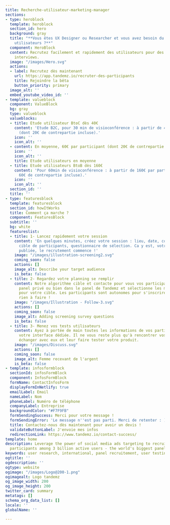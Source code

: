 ```yaml
---
title: Recherche-utilisateur-marketing-manager
sections:
- type: heroblock
  template: heroblock
  section_id: hero
  background: gray
  title: "**Vous êtes UX Designer ou Researcher et vous avez besoin du retour de vrais
    utilisateurs ?**"
  component: HeroBlock
  content: Recrutez facilement et rapidement des utilisateurs pour des tests ou des
    interviews.
  image: "/images/Hero.svg"
  actions:
  - label: Recrutez dès maintenant
    url: https://app.tandemz.io/recruter-des-participants
    title: Rejoindre la bêta
    button_priority: primary
  image_alt: ''
  embed_youtube_video_id: ''
- template: valueblock
  component: ValueBlock
  bg: gray
  type: valueblock
  valueblocks:
  - title: Etude utilisateur BtoC dès 40€
    content: 'Etude B2C, pour 30 min de visioconférence : à partir de 40€ par participant
      (dont 20€ de contrepartie incluse).'
    icon: ''
    icon_alt: ''
  - content: En moyenne, 60€ par participant (dont 20€ de contrepartie incluse).
    icon: ''
    icon_alt: ''
    title: Etude utilisateurs en moyenne
  - title: Etude utilisateurs BtoB dès 160€
    content: 'Pour 60min de visioconférence : à partir de 160€ par participant (dont
      60€ de contrepartie incluse).'
    icon: ''
    icon_alt: ''
  section_id: ''
  title: ''
- type: featuresblock
  template: featuresblock
  section_id: howItWorks
  title: Comment ça marche ?
  component: FeaturesBlock
  subtitle: ''
  bg: white
  featureslist:
  - title: 1- Lancez rapidement votre session
    content: 'En quelques minutes, créez votre session : lieu, date, contrepartie,
      cible de participants, questionnaire de sélection. Ca y est, votre annonce est
      publiée, le recrutement commence !'
    image: "/images/illustration-screening2.svg"
    coming_soon: false
    actions: []
    image_alt: Describe your target audience
    is_beta: false
  - title: 2- Regardez votre planning se remplir
    content: Notre algorithme cible et contacte pour vous vos participants, dans votre
      panel privé ou bien dans le panel de Tandemz et sélectionne les meilleurs profils
      pour votre cible. Les participants sont autonomes pour s'inscrire. Vous n'avez
      rien à faire !
    image: "/images/Illustration - Follow-3.svg"
    actions: []
    coming_soon: false
    image_alt: Adding screening survey questions
    is_beta: false
  - title: 3- Menez vos tests utilisateurs
    content: Ayez à portée de main toutes les informations de vos participants sur
      votre interface dédiée. Il ne vous reste plus qu'à rencontrer vos participants,
      échanger avec eux et leur faire tester votre produit.
    image: "/images/Discuss.svg"
    actions: []
    coming_soon: false
    image_alt: Femme recevant de l'argent
    is_beta: false
- template: infosformblock
  sectionId: infosFormBlock
  component: InfosFormBlock
  formName: ContactInfosForm
  displayFormInNetlify: true
  emailLabel: Email
  nameLabel: Nom
  phoneLabel: Numéro de téléphone
  companyLabel: Entreprise
  backgroundColor: "#F7F9FB"
  formSendingSuccess: Merci pour votre message !
  formSendingError: 'Le message n''est pas parti. Merci de retenter : )'
  title: Contactez-nous dès maintenant pour avoir un devis !
  validateButtonLabel: J'envoie mes infos
  redirectionLink: https://www.tandemz.io/contact-success/
template: home
description: Leverage the power of social media ads targeting to recruit the perfect
  participants among 3 billion active users - the world's biggest panel.
keywords: user research, international, panel recruitement, user testing, interviews
ogtitle: ''
ogdescription: ''
ogtype: website
ogimage: "/images/Logo@200-1.png"
ogimagealt: Logo tandemz
og_image_width: 200
og_image_height: 200
twitter_card: summary
metatags: []
schema_org_data_list: []
locale: ''
globalName: ''

---
```

